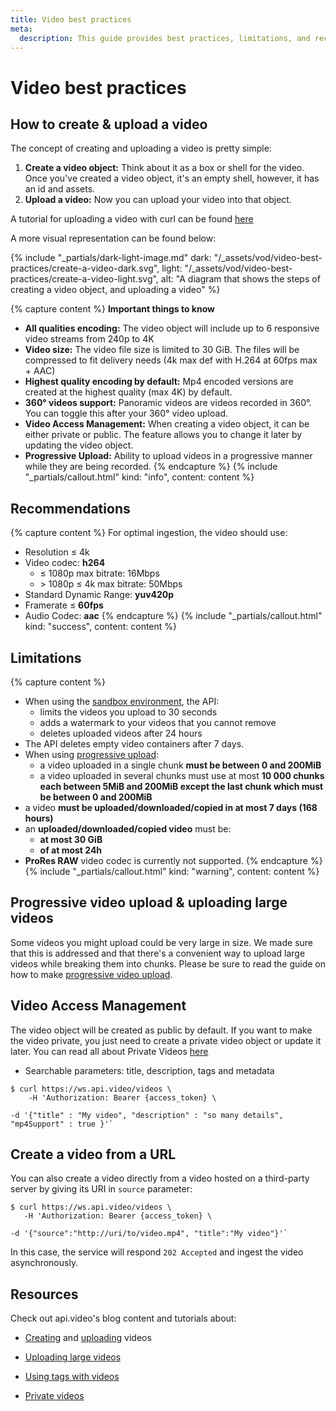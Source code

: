 ```yaml
---
title: Video best practices
meta:
  description: This guide provides best practices, limitations, and recommendations on how to work with video on demand via api.video.
---
```


# Video best practices

## How to create & upload a video

The concept of creating and uploading a video is pretty simple:

1.  **Create a video object:** Think about it as a box or shell for the video. Once you've created a video object, it's an empty shell, however, it has an id and assets.
2.  **Upload a video:** Now you can upload your video into that object.

A tutorial for uploading a video with curl can be found [here](https://api.video/blog/tutorials/video-upload-tutorial/)

A more visual representation can be found below:

{% include "_partials/dark-light-image.md" dark: "/_assets/vod/video-best-practices/create-a-video-dark.svg", light: "/_assets/vod/video-best-practices/create-a-video-light.svg", alt: "A diagram that shows the steps of creating a video object, and uploading a video" %}

{% capture content %}
**Important things to know**
* **All qualities encoding:** The video object will include up to 6 responsive video streams from 240p to 4K
* **Video size:** The video file size is limited to 30 GiB. The files will be compressed to fit delivery needs (4k max def with H.264 at 60fps max + AAC)
* **Highest quality encoding by default:** Mp4 encoded versions are created at the highest quality (max 4K) by default.
* **360° videos support:** Panoramic videos are videos recorded in 360°. You can toggle this after your 360° video upload.
* **Video Access Management:** When creating a video object, it can be either private or public. The feature allows you to change it later by updating the video object.
* **Progressive Upload:** Ability to upload videos in a progressive manner while they are being recorded.
{% endcapture %}
{% include "_partials/callout.html" kind: "info", content: content %}

## Recommendations

{% capture content %}
For optimal ingestion, the video should use:

- Resolution ≤ 4k
- Video codec: **h264**
    - ≤ 1080p max bitrate: 16Mbps
    - \> 1080p  ≤ 4k max bitrate: 50Mbps
- Standard Dynamic Range: **yuv420p**
- Framerate ≤ **60fps**
- Audio Codec: **aac**
{% endcapture %}
{% include "_partials/callout.html" kind: "success", content: content %}


## Limitations

{% capture content %}
* When using the [sandbox environment](/reference#environments), the API:
   * limits the videos you upload to 30 seconds
   * adds a watermark to your videos that you cannot remove
   * deletes uploaded videos after 24 hours
* The API deletes empty video containers after 7 days.
* When using [progressive upload](/vod/progressive-upload):
   * a video uploaded in a single chunk **must be between 0 and 200MiB**
   * a video uploaded in several chunks must use at most **10 000 chunks each between 5MiB and 200MiB except the last chunk which must be between 0 and 200MiB**
* a video **must be uploaded/downloaded/copied in at most 7 days (168 hours)**
* an **uploaded/downloaded/copied video** must be:
    - **at most 30 GiB**
    - **of at most 24h**
* **ProRes RAW** video codec is currently not supported.
{% endcapture %}
{% include "_partials/callout.html" kind: "warning", content: content %}

## Progressive video upload & uploading large videos

Some videos you might upload could be very large in size. We made sure that this is addressed and that there's a convenient way to upload large videos while breaking them into chunks. Please be sure to read the guide on how to make [progressive video upload](/vod/progressive-upload).

## Video Access Management

The video object will be created as public by default. If you want to make the video private, you just need to create a private video object or update it later. You can read all about Private Videos [here](/delivery-analytics/video-privacy-access-management.md)

* Searchable parameters: title, description, tags and metadata

```shell
$ curl https://ws.api.video/videos \
    -H 'Authorization: Bearer {access_token} \

-d '{"title" : "My video", "description" : "so many details", "mp4Support" : true }'` 
```

## Create a video from a URL

You can also create a video directly from a video hosted on a third-party server by giving its URI in `source` parameter:

```shell
$ curl https://ws.api.video/videos \
   -H 'Authorization: Bearer {access_token} \

-d '{"source":"http://uri/to/video.mp4", "title":"My video"}'` 
```

In this case, the service will respond `202 Accepted` and ingest the video asynchronously.

## Resources

Check out api.video's blog content and tutorials about:

* [Creating](https://api.video/blog/endpoints/video-create/) and [uploading](https://api.video/blog/endpoints/video-upload/) videos
  
* [Uploading large videos](https://api.video/blog/tutorials/video-upload-tutorial-large-videos/)
  
* [Using tags with videos](https://api.video/blog/tutorials/video-tagging-best-practices/)
  
* [Private videos](https://api.video/blog/product-updates/video-access-management-how-to-create-deliver-and-manage-private-videos-and-what/)